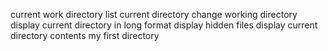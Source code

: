 current work directory
list current directory
change working directory
display current directory in long format
display hidden files
display current directory contents
my first directory
